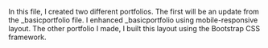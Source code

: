 In this file, I created two different portfolios. The first will be an update from the _basicportfolio file. I enhanced _basicportfolio using mobile-responsive layout. The other portfolio I made, I built this layout using the Bootstrap CSS framework.
